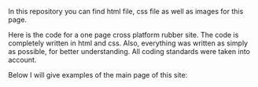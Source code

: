 In this repository you can find html file, css file as well as images for this page.

Here is the code for a one page cross platform rubber site.
The code is completely written in html and css.
Also, everything was written as simply as possible, for better understanding.
All coding standards were taken into account.


Below I will give examples of the main page of this site:
